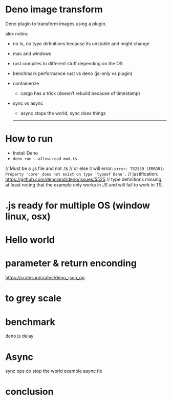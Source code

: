 # Deno image transform

Deno plugin to transform images using a plugin.

alex notes:
- no ts, no type definitions because its unstable and might change
- mac and windows
- rust compiles to different stuff depending on the OS
- benchmark performance rust vs deno (js-only vs plugin)
- containerize
  - cargo has a trick (doesn’t rebuild because of timestamp)
- sync vs async
  - async stops the world, sync does things



  --------


# How to run

- Install Deno
- `deno run --allow-read mod.ts`

// Must be a .js file and not .ts
// or else it will error: `error: TS2339 [ERROR]: Property 'core' does not exist on type 'typeof Deno'.`
// justification: https://github.com/denoland/deno/issues/5525
// type definitions missing, at least noting that the example only works in JS and will fail to work in TS.

# .js ready for multiple OS (window linux, osx)

# Hello world

# parameter & return enconding
https://crates.io/crates/deno_json_op

# to grey scale

# benchmark
deno js delay

# Async
sync ops do stop the world example
async fix

# conclusion
